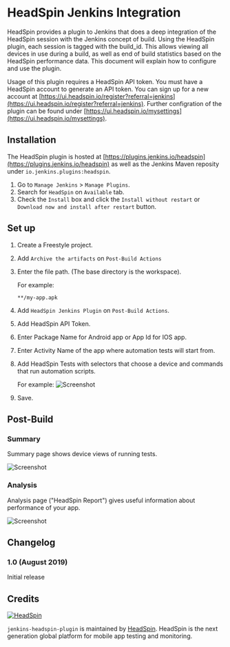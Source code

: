 
# HeadSpin Jenkins Integration

HeadSpin provides a plugin to Jenkins that does a deep integration of the HeadSpin session with the Jenkins concept of build. Using the HeadSpin plugin, each session is tagged with the build_id. This allows viewing all devices in use during a build, as well as end of build statistics based on the HeadSpin performance data. This document will explain how to configure and use the plugin.

Usage of this plugin requires a HeadSpin API token. You must have a HeadSpin account to generate an API token. You can sign up for a new account at [https://ui.headspin.io/register?referral=jenkins](https://ui.headspin.io/register?referral=jenkins). Further configration of the plugin can be found under [https://ui.headspin.io/mysettings](https://ui.headspin.io/mysettings).


## Installation

The HeadSpin plugin is hosted at [https://plugins.jenkins.io/headspin](https://plugins.jenkins.io/headspin) as well as the Jenkins Maven reposity under `io.jenkins.plugins:headspin`.

1. Go to `Manage Jenkins` > `Manage Plugins`.
2. Search for `HeadSpin` on `Available` tab.
3. Check the `Install` box and click the `Install without restart` or `Download now and install after restart` button.


## Set up

1. Create a Freestyle project.
2. Add `Archive the artifacts` on `Post-Build Actions`
3. Enter the file path. (The base directory is the workspace).

   For example:
   ```
   **/my-app.apk
   ```
4. Add `HeadSpin Jenkins Plugin` on `Post-Build Actions`.
5. Add HeadSpin API Token.
6. Enter Package Name for Android app or App Id for IOS app.
7. Enter Activity Name of the app where automation tests will start from.
8. Add HeadSpin Tests with selectors that choose a device and commands that run automation scripts.

   For example:
   ![Screenshot](images/settings.png)
9. Save.


## Post-Build

### Summary
Summary page shows device views of running tests.

![Screenshot](images/summary.png)


### Analysis
Analysis page ("HeadSpin Report") gives useful information about performance of your app.

![Screenshot](images/analysis.png)


## Changelog

### 1.0 (August 2019)

Initial release


## Credits

[![][headspin-wordmark]](https://headspin.io)

`jenkins-headspin-plugin` is maintained by [HeadSpin](https://headspin.io). HeadSpin is the next generation global platform for mobile app testing and monitoring.


[headspin-wordmark]: docs/images/headspin-wordmark.png "HeadSpin"
